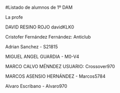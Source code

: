 #Listado de alumnos de 1º DAM

La profe


DAVID RESINO ROJO davidKLK0

Cristofer Fernández Fernández: Anticlub

Adrian Sanchez - S21815

MIGUEL ANGEL GUARDIA - M0-V4

MARCO CALVO MÉNNDEZ USUARIO: Crossover970

MARCOS ASENSIO HERNÁNDEZ - Marcos5784

Alvaro Escribano - Alvaro970
